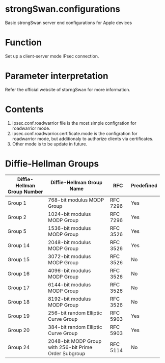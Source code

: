 # strongSwan.configurations
Basic strongSwan server end configurations for Apple devices

# Function
Set up a client-server mode IPsec connection.

# Parameter interpretation
Refer the official website of storngSwan for more information.

# Contents
1) ipsec.conf.roadwarrior file is the most simple configration for roadwarrior mode. 
2) ipsec.conf.roadwarrior.certificate.mode is the configration for roadwarrior mode, but additionaly to authorize clients via certificates. 
3) Other mode is to be update in future.

# Diffie-Hellman Groups
|Diffie-Hellman Group Number|Diffie-Hellman Group Name|RFC|Predefined|
| - | - | - | - |
|Group 1 |768-bit modulus MODP Group|RFC 7296|Yes|
|Group 2 |1024-bit modulus MODP Group|RFC 7296|Yes|
|Group 5 |1536-bit modulus MODP Group|RFC 3526|	Yes|
|Group 14|2048-bit modulus MODP Group|RFC 3526|	Yes|
|Group 15|3072-bit modulus MODP Group|RFC 3526|	No |
|Group 16|4096-bit modulus MODP Group|RFC 3526|	No |
|Group 17|6144-bit modulus MODP Group|RFC 3526|	No |
|Group 18|8192-bit modulus MODP Group|RFC 3526|	No |
|Group 19|256-bit random Elliptic Curve Group|RFC 5903|	Yes|
|Group 20|384-bit random Elliptic Curve Group|RFC 5903|	Yes|
|Group 24|2048-bit MODP Group with 256-bit Prime Order Subgroup|RFC 5114|	No |
